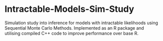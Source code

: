 # Intractable-Models-Sim-Study
Simulation study into inference for models with intractable likelihoods using Sequential Monte Carlo Methods.  Implemented as an R package and utilising compiled C++ code to improve performance over base R.
